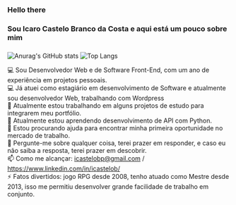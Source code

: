 ### Hello there
### Sou Icaro Castelo Branco da Costa e aqui está um pouco sobre mim
###
![Anurag's GitHub stats](https://github-readme-stats.vercel.app/api?username=icastelito&show_icons=true&theme=tokyonight)
![Top Langs](https://github-readme-stats.vercel.app/api/top-langs/?username=icastelito&layout=default&theme=tokyonight&card_width=450)




💻 Sou Desenvolvedor Web e de Software Front-End, com um ano de experiência em projetos pessoais. </br>
💻 Já atuei como estagiário em desenvolvimento de Software e atualmente sou desenvolvedor Web, trabalhando com Wordpress </br>
🔭 Atualmente estou trabalhando em alguns projetos de estudo para integrarem meu portfólio.</br>
🌱 Atualmente estou aprendendo desenvolvimento de API com Python.</br>
🤔 Estou procurando ajuda para encontrar minha primeira oportunidade no mercado de trabalho.</br>
💬 Pergunte-me sobre qualquer coisa, terei prazer em responder, e caso eu não saiba a resposta, terei prazer em descobrir.</br>
📫 Como me alcançar: icastelobp@gmail.com / <a href="https://www.linkedin.com/in/icastelob/">https://www.linkedin.com/in/icastelob/</a></br>
⚡ Fatos divertidos: jogo RPG desde 2008, tenho atuado como Mestre desde 2013, isso me permitiu desenvolver grande facilidade de trabalho em conjunto.</br>
